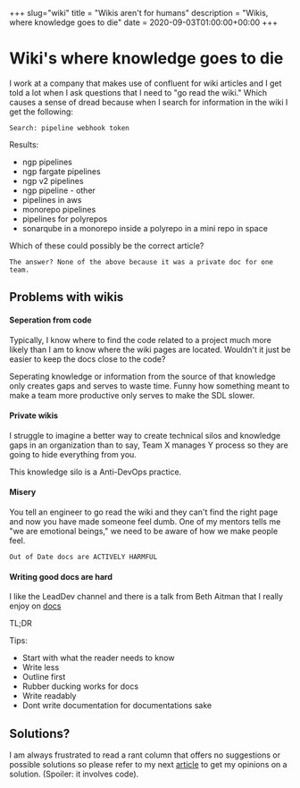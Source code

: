 +++
slug="wiki"
title = "Wikis aren't for humans"
description = "Wikis, where knowledge goes to die"
date = 2020-09-03T01:00:00+00:00
+++

# Wiki's where knowledge goes to die

I work at a company that makes use of confluent for wiki articles and 
I get told a lot when I ask questions that I need to "go read the wiki."
Which causes a sense of dread because when I search for information in the 
wiki I get the following:

    Search: pipeline webhook token

Results:
- ngp pipelines
- ngp fargate pipelines
- ngp v2 pipelines
- ngp pipeline - other
- pipelines in aws
- monorepo pipelines
- pipelines for polyrepos
- sonarqube in a monorepo inside a polyrepo in a mini repo in space

Which of these could possibly be the correct article?

    The answer? None of the above because it was a private doc for one team.

## Problems with wikis

#### Seperation from code

Typically, I know where to find the code related to a project much more likely 
than I am to know where the wiki pages are located. Wouldn't it just be easier 
to keep the docs close to the code? 

Seperating knowledge or information from the source of that knowledge only creates
gaps and serves to waste time. Funny how something meant to make a team more productive 
only serves to make the SDL slower.

#### Private wikis

I struggle to imagine a better way to create technical silos and knowledge gaps 
in an organization than to say, Team X manages Y process so they are going to hide
everything from you.

This knowledge silo is a Anti-DevOps practice.

#### Misery

You tell an engineer to go read the wiki and they can't find the right page and now 
you have made someone feel dumb. One of my mentors tells me "we are emotional beings,"
we need to be aware of how we make people feel. 

    Out of Date docs are ACTIVELY HARMFUL

#### Writing good docs are hard

I like the LeadDev channel and there is a talk from Beth Aitman that I really enjoy on 
[docs](https://www.youtube.com/watch?v=R6zeikbTgVc)

TL;DR

Tips:

- Start with what the reader needs to know
- Write less
- Outline first
- Rubber ducking works for docs
- Write readably
- Dont write documentation for documentations sake

## Solutions?

I am always frustrated to read a rant column that offers no suggestions or possible solutions
so please refer to my next [article](/posts/docs) to get my opinions on a solution. (Spoiler: it involves code).